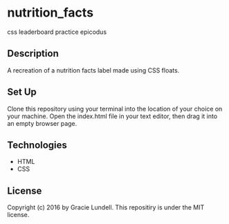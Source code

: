 # nutrition_facts
css leaderboard practice epicodus

## Description
A recreation of a nutrition facts label made using CSS floats.

## Set Up
Clone this repository using your terminal into the location of your choice on your machine. Open the index.html file in your text editor, then drag it into an empty browser page.

## Technologies
- HTML
- CSS

## License
Copyright (c) 2016 by Gracie Lundell. This repositiry is under the MIT license.
